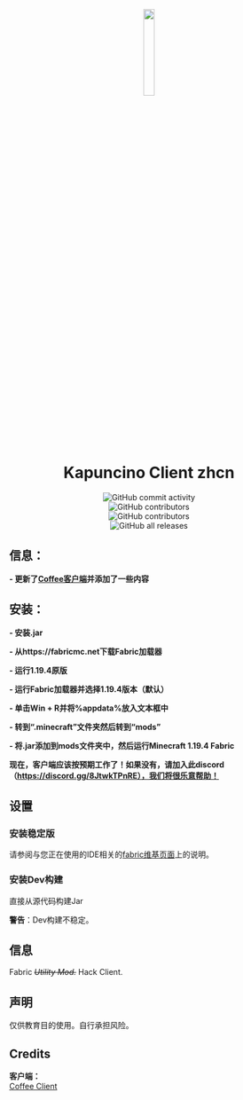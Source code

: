 <div align="center">
    <img src="https://raw.githubusercontent.com/Nxyi/Kapuncino-Client/master/src/main/resources/assets/coffee/icon.png" width="20%"/>
</div>

<h1 align="center">Kapuncino Client zhcn</h1>

<div style="display: grid; place-items: center;">
    <img alt="GitHub commit activity" src="https://img.shields.io/github/commit-activity/w/Nxyi/Coffee-Client-1.19.4?color=black"> <img alt="GitHub contributors" src="https://img.shields.io/github/contributors/Nxyi/Coffee-Client-1.19.4?color=black&label=开发者">
<img alt="GitHub contributors" src="https://img.shields.io/github/v/release/Nxyi/Coffee-Client-1.19.4?display_name=标签&include_prereleases&color=black">
    <img alt="GitHub all releases" src="https://img.shields.io/github/downloads/Nxyi/Coffee-Client-1.19.4/total?color=black">

</div>

## 信息：
**- 更新了[Coffee客户端](https://github.com/Coffee-Client/Coffee)并添加了一些内容**

## 安装：

**- 安装.jar**

**- 从https://fabricmc.net下载Fabric加载器**

**- 运行1.19.4原版**

**- 运行Fabric加载器并选择1.19.4版本（默认）**

**- 单击Win + R并将%appdata%放入文本框中**

**- 转到“.minecraft”文件夹然后转到“mods”**

**- 将.jar添加到mods文件夹中，然后运行Minecraft 1.19.4 Fabric**

**现在，客户端应该按预期工作了！如果没有，请加入此discord（https://discord.gg/8JtwkTPnRE），我们将很乐意帮助！**

## 设置

### 安装稳定版
请参阅与您正在使用的IDE相关的[fabric维基页面](https://fabricmc.net/wiki/tutorial:setup)上的说明。

### 安装Dev构建
直接从源代码构建Jar

**警告**：Dev构建不稳定。

## 信息

Fabric _~~Utility Mod.~~_ Hack Client.

## 声明

仅供教育目的使用。自行承担风险。

## Credits
**客户端：**  
[Coffee Client](https://github.com/Coffee-Client/Coffee)
